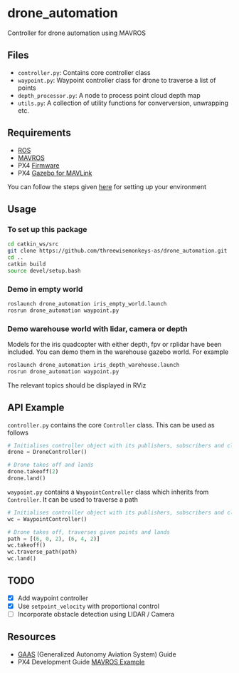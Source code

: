 # drone_automation
Controller for drone automation using MAVROS

## Files  
- `controller.py`: Contains core controller class
- `waypoint.py`: Waypoint controller class for drone to traverse a list of points
- `depth_processor.py`: A node to process point cloud depth map
- `utils.py`: A collection of utility functions for converversion, unwrapping etc.

## Requirements 
- [ROS](http://wiki.ros.org/ROS/Installation)
- [MAVROS](https://dev.px4.io/v1.9.0/en/ros/mavros_installation.html)
- PX4 [Firmware](https://github.com/PX4/Firmware.git)
- PX4 [Gazebo for MAVLink](https://github.com/PX4/sitl_gazebo)

You can follow the steps given [here](https://dev.px4.io/v1.8.0/en/) for setting up your environment

## Usage 

### To set up this package

```bash
cd catkin_ws/src
git clone https://github.com/threewisemonkeys-as/drone_automation.git 
cd ..
catkin build
source devel/setup.bash
```

### Demo in empty world

```bash
roslaunch drone_automation iris_empty_world.launch
rosrun drone_automation waypoint.py
```


### Demo warehouse world with lidar, camera or depth

Models for the iris quadcopter with either depth, fpv or rplidar have been included. You can demo them in the warehouse gazebo world. For example
```bash
roslaunch drone_automation iris_depth_warehouse.launch
rosrun drone_automation waypoint.py
```

The relevant topics should be displayed in RViz


## API Example

`controller.py` contains the core `Controller` class. This can be used as follows
```python
# Initialises controller object with its publishers, subscribers and clients
drone = DroneController()

# Drone takes off and lands
drone.takeoff(2)
drone.land()
```


`waypoint.py` contains a `WaypointController` class which inherits from `Controller`. It can be used to traverse a path
```python
# Initialises controller object with its publishers, subscribers and clients
wc = WaypointController()

# Drone takes off, traverses given points and lands
path = [(6, 0, 2), (6, 4, 2)]
wc.takeoff()
wc.traverse_path(path)
wc.land()
```


## TODO
- [X] Add waypoint controller
- [X] Use `setpoint_velocity` with proportional control
- [ ] Incorporate obstacle detection using LIDAR / Camera

## Resources
- [GAAS](https://gaas.gitbook.io/guide/) (Generalized Autonomy Aviation System) Guide
- PX4 Development Guide [MAVROS Example](https://dev.px4.io/v1.9.0/en/ros/mavros_offboard.html)
